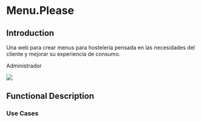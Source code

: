 # Menu.Please

## Introduction

Una web para crear menus para hostelería pensada en las necesidades del cliente y mejorar su experiencia de consumo.

Administrador



![](https://media.giphy.com/media/xT5LMAQPK18lRjwAvu/giphy.gif)

## Functional Description

### Use Cases